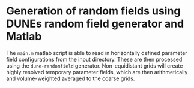 # Generation of random fields using DUNEs random field generator and Matlab

The `main.m` matlab script is able to read in horizontally defined parameter field configurations from the input directory. These are then processed using the `dune-randomfield` generator. Non-equidistant grids will create highly resolved temporary parameter fields, which are then arithmetically and volume-weighted averaged to the coarse grids.
